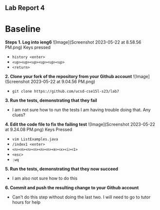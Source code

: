 ## Lab Report 4
# Baseline 
**Steps**
**1. Log into ieng6**
![Image](Screenshot 2023-05-22 at 8.58.56 PM.png)
Keys pressed
- `history <enter>`
- `<up><up><up><up><up><up>`
- `<return>`


**2. Clone your fork of the repository from your Github account**
![Image](Screenshot 2023-05-22 at 9.04.56 PM.png)
- `git clone https://github.com/ucsd-cse15l-s23/lab7`


**3. Run the tests, demonstrating that they fail**
- I am not sure how to run the tests I am having trouble doing that. Any clues?


**4. Edit the code file to fix the failing test**
![Image](Screenshot 2023-05-22 at 9.24.08 PM.png)
Keys Pressed
- `vim ListExamples.java`
- `/index1 <enter>`
- `<n><n><n><n><n><n><e><x><i><1>`
- `<esc>`
- `:wq`


**5. Run the tests, demonstrating that they now succeed**
- I am also not sure how to do this


**6. Commit and push the resulting change to your Github account**
- Can't do this step without doing the last two. I will need to go to tutor hours for help
